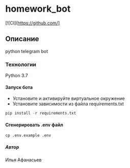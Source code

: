 # homework_bot

[![CI](https://github.com/]

## Описание

python telegram bot

### Технологии

Python 3.7

#### Запуск бота

- Установите и активируйте виртуальное окружение
- Установите зависимости из файла requirements.txt

```python
pip install -r requirements.txt
``` 

#### Cгенерировать .env файл

```python
cp .env.example .env
``` 

##### Автор

Илья Афанасьев

